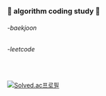 <h3> 🤣 algorithm coding study 🤣 </h3>
<h6> -baekjoon </h6>
<h6> -leetcode </h6>

</br>

[![Solved.ac프로필](http://mazassumnida.wtf/api/v2/generate_badge?boj=bibi0218)](https://solved.ac/bibi0218)
